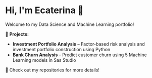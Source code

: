 # Hi, I'm Ecaterina 👋  
Welcome to my Data Science and Machine Learning portfolio!  

🚀 **Projects:**  
- **Investment Portfolio Analysis** – Factor-based risk analysis and investment portfolio construction using Python  
- **Bank Churn Analysis** - Predict customer churn using 5 Machine Learning models in Sas Studio

📂 Check out my repositories for more details!  
